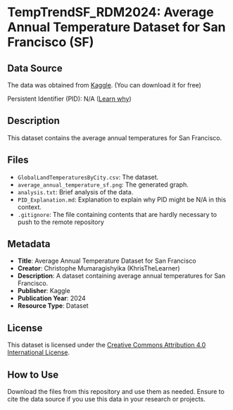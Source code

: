 # TempTrendSF_RDM2024: Average Annual Temperature Dataset for San Francisco (SF)

## Data Source

The data was obtained from [Kaggle](https://www.kaggle.com/berkeleyearth/climate-change-earth-surface-temperature-data). (You can download it for free)

Persistent Identifier (PID): N/A ([Learn why](PID_Explanation.md))

## Description

This dataset contains the average annual temperatures for San Francisco.

## Files

- `GlobalLandTemperaturesByCity.csv`: The dataset.
- `average_annual_temperature_sf.png`: The generated graph.
- `analysis.txt`: Brief analysis of the data.
- `PID_Explanation.md`: Explanation to explain why PID might be N/A in this context.
- `.gitignore`: The file containing contents that are hardly necessary to push to the remote repository

## Metadata

- **Title**: Average Annual Temperature Dataset for San Francisco
- **Creator**: Christophe Mumaragishyika (KhrisTheLearner)
- **Description**: A dataset containing average annual temperatures for San Francisco.
- **Publisher**: Kaggle
- **Publication Year**: 2024
- **Resource Type**: Dataset

## License

This dataset is licensed under the [Creative Commons Attribution 4.0 International License](https://creativecommons.org/licenses/by/4.0/).

## How to Use

Download the files from this repository and use them as needed. Ensure to cite the data source if you use this data in your research or projects.
